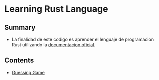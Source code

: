 # Learning Rust Language
## Summary
- La finalidad de este codigo es aprender el lenguaje de programacion Rust utilizando la [documentacion oficial](https://doc.rust-lang.org/book/title-page.html).

## Contents
- [Guessing Game](/guessing_game/Readme.md)
